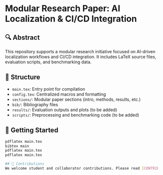 # Modular Research Paper: AI Localization & CI/CD Integration

## 🔍 Abstract
This repository supports a modular research initiative focused on AI-driven localization workflows and CI/CD integration. It includes LaTeX source files, evaluation scripts, and benchmarking data.

## 📁 Structure
- `main.tex`: Entry point for compilation
- `config.tex`: Centralized macros and formatting
- `sections/`: Modular paper sections (intro, methods, results, etc.)
- `bib/`: Bibliography files
- `results/`: Evaluation outputs and plots (to be added)
- `scripts/`: Preprocessing and benchmarking code (to be added)

## 🚀 Getting Started
```bash
pdflatex main.tex
bibtex main
pdflatex main.tex
pdflatex main.tex

## 🤝 Contributions
We welcome student and collaborator contributions. Please read [CONTRIBUTING.md](./CONTRIBUTING.md) before submitting pull requests.

